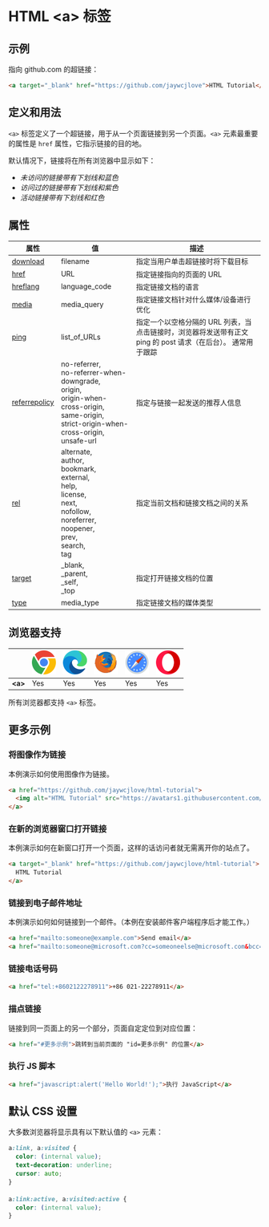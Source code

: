 HTML \<a> 标签
===

## 示例

指向 github.com 的超链接：

```html idoc:preview
<a target="_blank" href="https://github.com/jaywcjlove">HTML Tutorial</a>
```

## 定义和用法

`<a>` 标签定义了一个超链接，用于从一个页面链接到另一个页面。`<a>` 元素最重要的属性是 `href` 属性，它指示链接的目的地。

默认情况下，链接将在所有浏览器中显示如下：

- _未访问的链接带有下划线和蓝色_ <!--rehype:style=color: #0000ff; text-decoration: underline;-->
- _访问过的链接带有下划线和紫色_ <!--rehype:style=color: purple; text-decoration: underline;-->
- _活动链接带有下划线和红色_ <!--rehype:style=color: red; text-decoration: underline;-->

## 属性

| 属性 | 值 | 描述 |
| ---- | ---- | ---- |
| [download](./a_download.md) | filename | 指定当用户单击超链接时将下载目标 |
| [href](./a_href.md) | URL | 指定链接指向的页面的 URL |
| [hreflang](./a_hreflang.md) | language_code | 指定链接文档的语言 |
| [media](./a_media.md) | media_query | 指定链接文档针对什么媒体/设备进行优化 |
| [ping](./a_ping.md) | list_of_URLs | 指定一个以空格分隔的 URL 列表，当点击链接时，浏览器将发送带有正文 ping 的 post 请求（在后台）。 通常用于跟踪 |
| [referrepolicy](./a_referrepolicy.md) | no-referrer,<br />no-referrer-when-downgrade,<br />origin,<br />origin-when-cross-origin,<br />same-origin,<br />strict-origin-when-cross-origin,<br />unsafe-url | 指定与链接一起发送的推荐人信息 |
| [rel](./a_rel.md) | alternate,<br />author,<br />bookmark,<br />external,<br />help,<br />license,<br />next,<br />nofollow,<br />noreferrer,<br />noopener,<br />prev,<br />search,<br />tag | 指定当前文档和链接文档之间的关系 |
| [target](./a_target.md) | _blank,<br />_parent,<br />_self,<br />_top | 指定打开链接文档的位置 |
| [type](./a_type.md) | media_type | 指定链接文档的媒体类型 |

## 浏览器支持

| &nbsp; | ![chrome][1] | ![edge][2] | ![firefox][3] | ![safari][4] | ![opera][5] |
| ---- | ---- | ---- | ---- | ---- | ---- |
| __&lt;a&gt;__ | Yes | Yes | Yes | Yes | Yes |

所有浏览器都支持 `<a>` 标签。

## 更多示例

### 将图像作为链接

本例演示如何使用图像作为链接。

```html idoc:preview
<a href="https://github.com/jaywcjlove/html-tutorial">
  <img alt="HTML Tutorial" src="https://avatars1.githubusercontent.com/u/1680273?s=460&v=4" width="100" height="100">
</a>
```

### 在新的浏览器窗口打开链接

本例演示如何在新窗口打开一个页面，这样的话访问者就无需离开你的站点了。

```html idoc:preview
<a target="_blank" href="https://github.com/jaywcjlove/html-tutorial">
  HTML Tutorial
</a>
```

### 链接到电子邮件地址

本例演示如何如何链接到一个邮件。（本例在安装邮件客户端程序后才能工作。）

```html idoc:preview
<a href="mailto:someone@example.com">Send email</a>
<a href="mailto:someone@microsoft.com?cc=someoneelse@microsoft.com&bcc=andsomeoneelse2@microsoft.com&subject=Summer%20Party&body=You%20are%20invited%20to%20a%20big%20summer%20party!">发送邮件！</a>
```

### 链接电话号码

```html idoc:preview
<a href="tel:+8602122278911">+86 021-22278911</a>
```

### 描点链接

链接到同一页面上的另一个部分，页面自定定位到对应位置：

```html idoc:preview
<a href="#更多示例">跳转到当前页面的 "id=更多示例" 的位置</a>
```

### 执行 JS 脚本

```html idoc:preview
<a href="javascript:alert('Hello World!');">执行 JavaScript</a>
```

## 默认 CSS 设置

大多数浏览器将显示具有以下默认值的 `<a>` 元素：

```css
a:link, a:visited {
  color: (internal value);
  text-decoration: underline;
  cursor: auto;
}

a:link:active, a:visited:active {
  color: (internal value);
}
```

[1]: ../assets/chrome.svg
[2]: ../assets/edge.svg
[3]: ../assets/firefox.svg
[4]: ../assets/safari.svg
[5]: ../assets/opera.svg